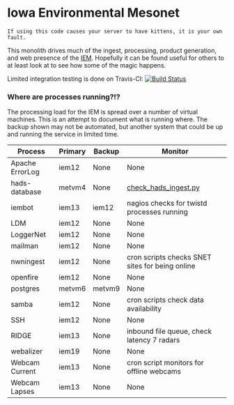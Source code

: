 # Iowa Environmental Mesonet

    If using this code causes your server to have kittens, it is your own fault.

This monolith drives much of the ingest, processing, product generation, and
web presence of the [IEM](https://mesonet.agron.iastate.edu).  Hopefully it can
be found useful for others to at least look at to see how some of the magic happens.

Limited integration testing is done on Travis-CI: [![Build Status](https://travis-ci.org/akrherz/iem.svg)](https://travis-ci.org/akrherz/iem)

### Where are processes running?!?

The processing load for the IEM is spread over a number of virtual machines.
This is an attempt to document what is running where.  The backup shown may not
be automated, but another system that could be up and running the service in
limited time.

Process | Primary | Backup | Monitor
------- | ------- | ------ | -------
Apache ErrorLog | iem12 | None | None
hads-database | metvm4 | None | [check_hads_ingest.py](nagios/check_hads_ingest.py)
iembot  | iem13    | iem12  | nagios checks for twistd processes running
LDM | iem12 | None | None
LoggerNet | iem12 | None | None
mailman | iem12 | None | None
nwningest | iem12 | None    | cron scripts checks SNET sites for being online
openfire | iem12 | None     | None
postgres | metvm6 | metvm9  | None
samba | iem12 | None | cron scripts check data availability
SSH | iem12 | None | None
RIDGE   | iem13    | None    | inbound file queue, check latency 7 radars
webalizer | iem19 | None | None
Webcam Current | iem13 | None | cron script monitors for offline webcams
Webcam Lapses | iem13 | None | None
